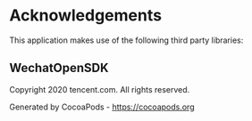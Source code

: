 # Acknowledgements
This application makes use of the following third party libraries:

## WechatOpenSDK

Copyright 2020 tencent.com. All rights reserved.

Generated by CocoaPods - https://cocoapods.org
